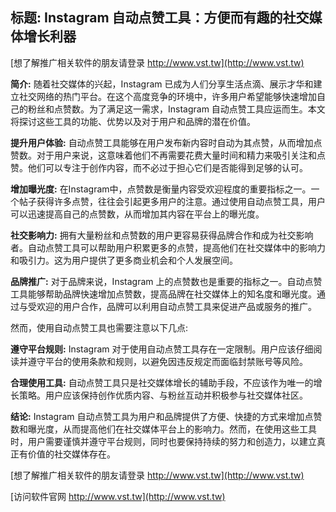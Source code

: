 ## **标题: Instagram 自动点赞工具：方便而有趣的社交媒体增长利器**

[想了解推广相关软件的朋友请登录 http://www.vst.tw](http://www.vst.tw)

**简介:**
随着社交媒体的兴起，Instagram 已成为人们分享生活点滴、展示才华和建立社交网络的热门平台。在这个高度竞争的环境中，许多用户希望能够快速增加自己的粉丝和点赞数。为了满足这一需求，Instagram 自动点赞工具应运而生。本文将探讨这些工具的功能、优势以及对于用户和品牌的潜在价值。

**提升用户体验:**
自动点赞工具能够在用户发布新内容时自动为其点赞，从而增加点赞数。对于用户来说，这意味着他们不再需要花费大量时间和精力来吸引关注和点赞。他们可以专注于创作内容，而不必过于担心它们是否能得到足够的认可。

**增加曝光度:**
在Instagram中，点赞数是衡量内容受欢迎程度的重要指标之一。一个帖子获得许多点赞，往往会引起更多用户的注意。通过使用自动点赞工具，用户可以迅速提高自己的点赞数，从而增加其内容在平台上的曝光度。

**社交影响力:**
拥有大量粉丝和点赞数的用户更容易获得品牌合作和成为社交影响者。自动点赞工具可以帮助用户积累更多的点赞，提高他们在社交媒体中的影响力和吸引力。这为用户提供了更多商业机会和个人发展空间。

**品牌推广:**
对于品牌来说，Instagram 上的点赞数也是重要的指标之一。自动点赞工具能够帮助品牌快速增加点赞数，提高品牌在社交媒体上的知名度和曝光度。通过与受欢迎的用户合作，品牌可以利用自动点赞工具来促进产品或服务的推广。

然而，使用自动点赞工具也需要注意以下几点:

**遵守平台规则:**
Instagram 对于使用自动点赞工具存在一定限制。用户应该仔细阅读并遵守平台的使用条款和规则，以避免因违反规定而面临封禁账号等风险。

**合理使用工具:**
自动点赞工具只是社交媒体增长的辅助手段，不应该作为唯一的增长策略。用户应该保持创作优质内容、与粉丝互动并积极参与社交媒体社区。

**结论:**
Instagram 自动点赞工具为用户和品牌提供了方便、快捷的方式来增加点赞数和曝光度，从而提高他们在社交媒体平台上的影响力。然而，在使用这些工具时，用户需要谨慎并遵守平台规则，同时也要保持持续的努力和创造力，以建立真正有价值的社交媒体存在。

[想了解推广相关软件的朋友请登录 http://www.vst.tw](http://www.vst.tw)


[访问软件官网 http://www.vst.tw](http://www.vst.tw)
